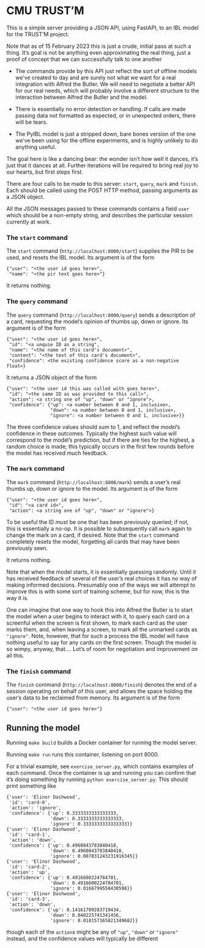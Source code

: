 # CMU TRUST’M

This is a simple server providing a JSON API, using FastAPI, to an IBL model for the TRUST’M project.

Note that as of 15 February 2023 this is just a crude, initial pass at such a thing. It’s goal
is not be anything even approximating the real thing, just a proof of concept that we can
successfully talk to one another

- The commands provide by this API just reflect the sort of offline models we’ve created to day
  and are surely not what we want for a real integration with Alfred the Butler. We will need to
  negotiate a better API for our real needs, which will probably involve a different structure
  to the interaction between Alfred the Butler and the model.

- There is essentially no error detection or handling. If calls are made passing data not
  formatted as expected, or in unexpected orders, there will be tears.

- The PyIBL model is just a stripped down, bare bones version of the one we’ve been using
  for the offline experiments, and is highly unlikely to do anything useful.

The goal here is like a dancing bear: the wonder isn’t how well it dances, it’s just that it dances at all.
Further iterations will be required to bring real joy to our hearts, but first steps first.

There are four calls to be made to this server: `start`, `query`, `mark` and `finish`. Each should be called
using the POST HTTP method, passing arguments as a JSON object.

All the JSON messages passed to these commands contains a field `user` which should be a non-empty string,
and describes the particular session currently at work.

### The `start` command

The `start` command (`http://localhost:8000/start`) supplies the PIR to be used, and resets the IBL model.
Its argument is of the form

    {"user": "<the user id goes here>",
     "name": "<the pir text goes here>"}

It returns nothing.

### The `query` command

The `query` command (`http://localhost:8000/query`) sends a description of a card, requesting the model’s
opinion of thumbs up, down or ignore. Its argument is of the form

    {"user": "<the user id goes here>",
     "id": "<a unquie ID as a string",
     "name": "<the name of this card's document>",
     "content": "<the text of this card's document>",
     "confidence": <the existing confidence score as a non-negative float>}

It returns a JSON object of the form

    {"user": "<the user id this was called with goes here>",
     "id": "<the same ID as was provided to this call>",
     "action": <a string one of "up", "down" or "ignore">,
     "confidence": {"up": <a number between 0 and 1, inclusive>,
                    "down": <a number between 0 and 1, inclusive>,
                    "ignore": <a number between 0 and 1, inclusive>}}

The three confidence values should sum to 1, and reflect the *model*’s confidence in these outcomes.
Typically the highest such value will correspond to the model’s prediction, but if there are ties
for the highest, a random choice is made; this typically occurs in the first few rounds before
the model has received much feedback.

### The `mark` command

The `mark` command (`http://localhost:8000/mark`) sends a user’s real thumbs up, down or ignore to the model.
Its argument is of the form

    {"user": "<the user id goes here>",
     "id": "<a card id>",
     "action": <a string one of "up", "down" or "ignore">}

To be useful the ID *must* be one that has been previously queried; if not, this is essentially a no-op.
It is possible to subsequently call `mark` again to change the mark on a card, if desired.
Note that the `start` command completely resets the model, forgetting all cards that may have been
previously seen.

It returns nothing.

Note that when the model starts, it is essentially guessing randomly. Until it has received feedback
of several of the user’s real choices it has no way of making informed decisions. Presumably one of
the ways we will attempt to improve this is with some sort of training scheme, but for now, this is
the way it is.

One can imagine that one way to hook this into Alfred the Butler is to start the model when a
user begins to interact with it, to query each card on a screenful when the screen is first shown,
to mark each card as the user marks them, and, when leaving a screen, to mark all the unmarked cards
as `"ignore"`. Note, however, that for such a process the IBL model will have nothing useful to say
for any cards on the first screen. Though the model is so wimpy, anyway, that.... Lot’s of room
for negotiation and improvement on all this.

### The `finish` command

The `finish` command (`http://localhost:8000/finish`) denotes the end of a session operating on
behalf of this user, and allows the space holding the user’s data to be reclaimed from memory.
Its argument is of the form

    {"user": "<the user id goes here>"}


## Running the model

Running `make build` builds a Docker container for running the model server.

Running `make run` runs this container, listening on port 8000.

For a trivial example, see `exercise_server.py`, which contains examples of each command.
Once the container is up and running you can confirm that it’s doing something by running
`python exercise_server.py`. This should print something like

    {'user': 'Elinor Dashwood',
     'id': 'card-0',
     'action': 'ignore',
     'confidence': {'up': 0.3333333333333333,
                    'down': 0.3333333333333333,
                    'ignore': 0.3333333333333333}}
    {'user': 'Elinor Dashwood',
     'id': 'card-1',
     'action': 'down',
     'confidence': {'up': 0.4960843783840418,
                    'down': 0.4960843783840418,
                    'ignore': 0.007831243231916345}}
    {'user': 'Elinor Dashwood',
     'id': 'card-2',
     'action': 'up',
     'confidence': {'up': 0.4916600224784701,
                    'down': 0.4916600224784701,
                    'ignore': 0.0166799550430598}}
    {'user': 'Elinor Dashwood',
     'id': 'card-3',
     'action': 'down',
     'confidence': {'up': 0.14161709283719434,
                    'down': 0.840225741341456,
                    'ignore': 0.018157165821349682}}


though each of the `action`s might be any of `"up"`, `"down"` or `"ignore"` instead, and the confidence
values will typically be different
